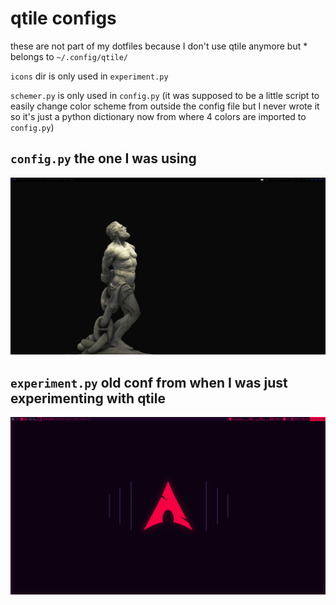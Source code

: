 # qtile configs

these are not part of my dotfiles because I don't use qtile anymore but * belongs to `~/.config/qtile/`

`icons` dir is only used in `experiment.py`

`schemer.py` is only used in `config.py` (it was supposed to be a little script to easily change color scheme from outside the config file but I never wrote it so it's just a python dictionary now from where 4 colors are imported to `config.py`)

## `config.py` the one I was using

<img src="2020-04-11-185628_1920x1080_scrot.png">

## `experiment.py` old conf from when I was just experimenting with qtile

<img src="screenshot(experiment).png">
